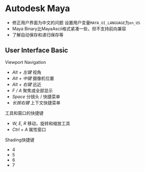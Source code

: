 # Autodesk Maya

- 修正用户界面为中文的问题 设置用户变量`MAYA_UI_LANGUAGE`为`en_US`
- Maya Binary比MayaAscii格式紧凑一些，但不支持前向兼容
- 了解自动保存和递归保存等

## User Interface Basic

Viewport Navigation

- *Alt + 左键* 视角
- *Alt + 中键* 摄像机位置
- *Alt + 右键* 远近
- *F / A* 聚焦或全部显示
- *Space* 分镜头 / 快捷菜单
- *长按右键* 上下文快捷菜单

工具和窗口的快捷键

- *W, E, R* 移动，旋转和缩放工具
- *Ctrl + A* 属性窗口

Shading快捷键

- 4
- 5
- 6
- 7
